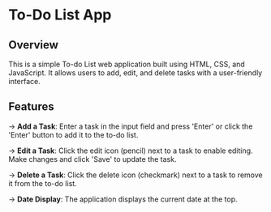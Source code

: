# To-Do List App

## Overview
This is a simple To-do List web application built using HTML, CSS, and JavaScript. It allows users to add, edit, and delete tasks with a user-friendly interface.

## Features
-> **Add a Task**: Enter a task in the input field and press 'Enter' or click the 'Enter' button to add it to the to-do list.

-> **Edit a Task**: Click the edit icon (pencil) next to a task to enable editing. Make changes and click 'Save' to update the task.

-> **Delete a Task**: Click the delete icon (checkmark) next to a task to remove it from the to-do list.

-> **Date Display**: The application displays the current date at the top.
